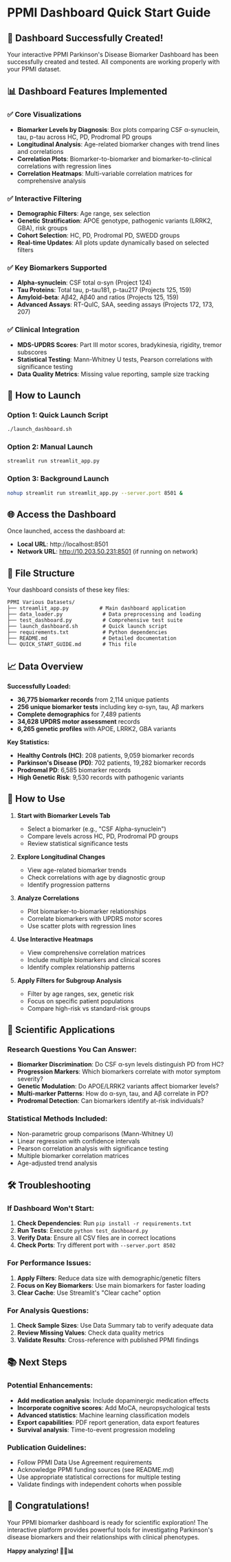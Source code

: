 # PPMI Dashboard Quick Start Guide

## 🎉 Dashboard Successfully Created!

Your interactive PPMI Parkinson's Disease Biomarker Dashboard has been successfully created and tested. All components are working properly with your PPMI dataset.

## 📊 Dashboard Features Implemented

### ✅ Core Visualizations
- **Biomarker Levels by Diagnosis**: Box plots comparing CSF α-synuclein, tau, p-tau across HC, PD, Prodromal PD groups
- **Longitudinal Analysis**: Age-related biomarker changes with trend lines and correlations
- **Correlation Plots**: Biomarker-to-biomarker and biomarker-to-clinical correlations with regression lines
- **Correlation Heatmaps**: Multi-variable correlation matrices for comprehensive analysis

### ✅ Interactive Filtering
- **Demographic Filters**: Age range, sex selection
- **Genetic Stratification**: APOE genotype, pathogenic variants (LRRK2, GBA), risk groups
- **Cohort Selection**: HC, PD, Prodromal PD, SWEDD groups
- **Real-time Updates**: All plots update dynamically based on selected filters

### ✅ Key Biomarkers Supported
- **Alpha-synuclein**: CSF total α-syn (Project 124)
- **Tau Proteins**: Total tau, p-tau181, p-tau217 (Projects 125, 159)
- **Amyloid-beta**: Aβ42, Aβ40 and ratios (Projects 125, 159)
- **Advanced Assays**: RT-QuIC, SAA, seeding assays (Projects 172, 173, 207)

### ✅ Clinical Integration  
- **MDS-UPDRS Scores**: Part III motor scores, bradykinesia, rigidity, tremor subscores
- **Statistical Testing**: Mann-Whitney U tests, Pearson correlations with significance testing
- **Data Quality Metrics**: Missing value reporting, sample size tracking

## 🚀 How to Launch

### Option 1: Quick Launch Script
```bash
./launch_dashboard.sh
```

### Option 2: Manual Launch
```bash
streamlit run streamlit_app.py
```

### Option 3: Background Launch
```bash
nohup streamlit run streamlit_app.py --server.port 8501 &
```

## 🌐 Access the Dashboard

Once launched, access the dashboard at:
- **Local URL**: http://localhost:8501
- **Network URL**: http://10.203.50.231:8501 (if running on network)

## 📁 File Structure

Your dashboard consists of these key files:

```
PPMI Various Datasets/
├── streamlit_app.py          # Main dashboard application
├── data_loader.py             # Data preprocessing and loading
├── test_dashboard.py          # Comprehensive test suite
├── launch_dashboard.sh        # Quick launch script
├── requirements.txt           # Python dependencies
├── README.md                  # Detailed documentation
└── QUICK_START_GUIDE.md       # This file
```

## 📈 Data Overview

**Successfully Loaded:**
- **36,775 biomarker records** from 2,114 unique patients
- **256 unique biomarker tests** including key α-syn, tau, Aβ markers
- **Complete demographics** for 7,489 patients
- **34,628 UPDRS motor assessment** records
- **6,265 genetic profiles** with APOE, LRRK2, GBA variants

**Key Statistics:**
- **Healthy Controls (HC)**: 208 patients, 9,059 biomarker records
- **Parkinson's Disease (PD)**: 702 patients, 19,282 biomarker records  
- **Prodromal PD**: 6,585 biomarker records
- **High Genetic Risk**: 9,530 records with pathogenic variants

## 🎯 How to Use

1. **Start with Biomarker Levels Tab**
   - Select a biomarker (e.g., "CSF Alpha-synuclein")
   - Compare levels across HC, PD, Prodromal PD groups
   - Review statistical significance tests

2. **Explore Longitudinal Changes**
   - View age-related biomarker trends
   - Check correlations with age by diagnostic group
   - Identify progression patterns

3. **Analyze Correlations**
   - Plot biomarker-to-biomarker relationships
   - Correlate biomarkers with UPDRS motor scores
   - Use scatter plots with regression lines

4. **Use Interactive Heatmaps**  
   - View comprehensive correlation matrices
   - Include multiple biomarkers and clinical scores
   - Identify complex relationship patterns

5. **Apply Filters for Subgroup Analysis**
   - Filter by age ranges, sex, genetic risk
   - Focus on specific patient populations
   - Compare high-risk vs standard-risk groups

## 🔬 Scientific Applications

### Research Questions You Can Answer:
- **Biomarker Discrimination**: Do CSF α-syn levels distinguish PD from HC?
- **Progression Markers**: Which biomarkers correlate with motor symptom severity?
- **Genetic Modulation**: Do APOE/LRRK2 variants affect biomarker levels?
- **Multi-marker Patterns**: How do α-syn, tau, and Aβ correlate in PD?
- **Prodromal Detection**: Can biomarkers identify at-risk individuals?

### Statistical Methods Included:
- Non-parametric group comparisons (Mann-Whitney U)
- Linear regression with confidence intervals
- Pearson correlation analysis with significance testing
- Multiple biomarker correlation matrices
- Age-adjusted trend analysis

## 🛠️ Troubleshooting

### If Dashboard Won't Start:
1. **Check Dependencies**: Run `pip install -r requirements.txt`
2. **Run Tests**: Execute `python test_dashboard.py`
3. **Verify Data**: Ensure all CSV files are in correct locations
4. **Check Ports**: Try different port with `--server.port 8502`

### For Performance Issues:
1. **Apply Filters**: Reduce data size with demographic/genetic filters
2. **Focus on Key Biomarkers**: Use main biomarkers for faster loading
3. **Clear Cache**: Use Streamlit's "Clear cache" option

### For Analysis Questions:
1. **Check Sample Sizes**: Use Data Summary tab to verify adequate data
2. **Review Missing Values**: Check data quality metrics
3. **Validate Results**: Cross-reference with published PPMI findings

## 📚 Next Steps

### Potential Enhancements:
- **Add medication analysis**: Include dopaminergic medication effects
- **Incorporate cognitive scores**: Add MoCA, neuropsychological tests
- **Advanced statistics**: Machine learning classification models
- **Export capabilities**: PDF report generation, data export features
- **Survival analysis**: Time-to-event progression modeling

### Publication Guidelines:
- Follow PPMI Data Use Agreement requirements
- Acknowledge PPMI funding sources (see README.md)
- Use appropriate statistical corrections for multiple testing
- Validate findings with independent cohorts when possible

## 🎊 Congratulations!

Your PPMI biomarker dashboard is ready for scientific exploration! The interactive platform provides powerful tools for investigating Parkinson's disease biomarkers and their relationships with clinical phenotypes.

**Happy analyzing! 🧠🔬📊**
